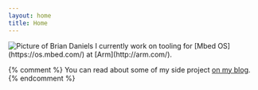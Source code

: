```yaml
---
layout: home
title: Home
---
```


<img src="https://www.gravatar.com/avatar/aef726f24ce7497b412a42ac112561e2?s=150" alt="Picture of Brian Daniels" class="profile-picture">
I currently work on tooling for [Mbed OS](https://os.mbed.com/) at [Arm](http://arm.com/).

{% comment %}
You can read about some of my side project [on my blog](/blog).
{% endcomment %}


